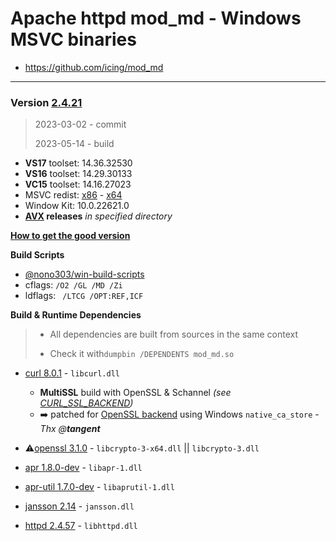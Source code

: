 # Apache httpd mod_md - Windows MSVC binaries #
- https://github.com/icing/mod_md

----
### Version [2.4.21](https://github.com/icing/mod_md/tree/v2.4.21) 
> 2023-03-02 - commit
>
> 2023-05-14 - build

- **VS17** toolset: 14.36.32530
- **VS16** toolset: 14.29.30133
- **VC15** toolset: 14.16.27023
- MSVC redist:  [x86](https://aka.ms/vs/16/release/vc_redist.x86.exe) - [x64](https://aka.ms/vs/16/release/vc_redist.x64.exe)
- Window Kit: 10.0.22621.0
- **[AVX](https://msdn.microsoft.com/fr-fr/library/jj620901.aspx) releases** _in specified directory_

[**How to get the good version**](https://github.com/nono303/PHP-memcache-dll#how-to-get-the-good-version)

**Build Scripts** 

- [@nono303/win-build-scripts](https://github.com/nono303/win-build-scripts)
- cflags: `/O2 /GL /MD /Zi`
- ldflags: ` /LTCG /OPT:REF,ICF`

**Build  & Runtime Dependencies**

> * All dependencies are built from sources in the same context
>
> * Check it with`dumpbin /DEPENDENTS mod_md.so`

- [curl 8.0.1](https://github.com/curl/curl/tree/curl-8_0_1) - `libcurl.dll` 
  - **MultiSSL** build with OpenSSL & Schannel _(see [CURL_SSL_BACKEND](https://cran.r-project.org/web/packages/curl/vignettes/windows.html))_
  - :arrow_right: patched for [OpenSSL backend](https://www.apachelounge.com/viewtopic.php?t=8627) using Windows `native_ca_store` - *Thx @**tangent***

- :warning:[openssl 3.1.0](https://github.com/openssl/openssl/tree/openssl-3.1.0) - `libcrypto-3-x64.dll` || `libcrypto-3.dll` 
- [apr 1.8.0-dev](https://github.com/apache/apr) - `libapr-1.dll`
- [apr-util 1.7.0-dev](https://github.com/apache/apr-util) - `libaprutil-1.dll`
- [jansson 2.14](https://github.com/akheron/jansson/tree/v2.14) - `jansson.dll`
- [httpd 2.4.57](https://github.com/apache/httpd/tree/2.4.57) - `libhttpd.dll`
